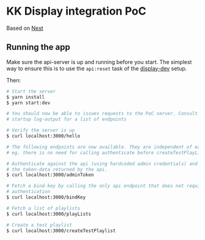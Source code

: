 # KK Display integration PoC

Based on [Nest](https://github.com/nestjs/nest)

## Running the app

Make sure the api-server is up and running before you start. The simplest way
to ensure this is to use the `api:reset` task of the [display-dev](https://github.com/reload/display-dev)
setup.

Then:

```bash
# Start the server
$ yarn install
$ yarn start:dev

# You should now be able to issues requests to the PoC server. Consult the
# startup log-output for a list of endpoints

# Verify the server is up
$ curl localhost:3000/hello

# The following endpoints are now available. They are independent of each other
# eg. there is no need for calling authenticate before createTestPlayList.

# Authenticate against the api (using hardcoded admin credentials) and output
# the token-data returned by the api.
$ curl localhost:3000/adminToken

# Fetch a bind-key by calling the only api endpoint that does not require
# authentication
$ curl localhost:3000/bindKey

# Fetch a list of playlists
$ curl localhost:3000/playLists

# Create a test playlist
$ curl localhost:3000/createTestPlaylist
```
